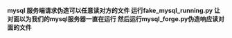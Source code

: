 #### mysql 服务端请求伪造可以任意读对方的文件 运行fake_mysql_running.py 让对面以为我们的mysql服务器一直在运行 然后运行mysql_forge.py伪造响应读对面的文件
